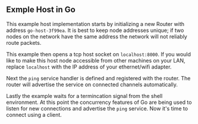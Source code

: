 ## Exmple Host in Go
This example host implementation starts by initializing a new Router with address `go-host-3f99ea`.
It is best to keep node addresses unique; if two nodes on the network have the same address the network will not reliably route packets.

This example then opens a tcp host socket on `localhost:8000`.
If you would like to make this host node accessible from other machines on your LAN, replace `localhost` with the IP address of your ethernet/wifi adapter.

Next the `ping` service handler is defined and registered with the router. 
The router will advertise the service on connected channels automatically.

Lastly the example waits for a termincation signal from the shell environment.
At this point the concurrency features of Go are being used to listen for new connections and advertise the `ping` service.
Now it's time to connect using a client.